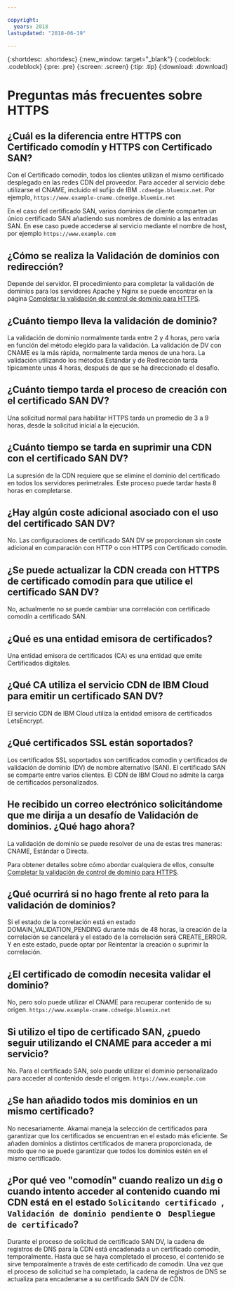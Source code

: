 ```yaml
---

copyright:
  years: 2018
lastupdated: "2018-06-19"

---
```


{:shortdesc: .shortdesc}
{:new_window: target="_blank"}
{:codeblock: .codeblock}
{:pre: .pre}
{:screen: .screen}
{:tip: .tip}
{:download: .download}

# Preguntas más frecuentes sobre HTTPS

## ¿Cuál es la diferencia entre HTTPS con Certificado comodín y HTTPS con Certificado SAN?

Con el Certificado comodín, todos los clientes utilizan el mismo certificado desplegado en las redes CDN del proveedor. Para acceder al servicio debe utilizarse el CNAME, incluido el sufijo de IBM `.cdnedge.bluemix.net`. Por ejemplo, `https://www.example-cname.cdnedge.bluemix.net`

En el caso del certificado SAN, varios dominios de cliente comparten un único certificado SAN añadiendo sus nombres de dominio a las entradas SAN. En ese caso puede accederse al servicio mediante el nombre de host, por ejemplo `https://www.example.com`

## ¿Cómo se realiza la Validación de dominios con redirección?

Depende del servidor. El procedimiento para completar la validación de dominios para los servidores Apache y Nginx se puede encontrar en la página [Completar la validación de control de dominio para HTTPS](how-to-https.html#redirect-).

## ¿Cuánto tiempo lleva la validación de dominio?

La validación de dominio normalmente tarda entre 2 y 4 horas, pero varía en función del método elegido para la validación. La validación de DV con CNAME es la más rápida, normalmente tarda menos de una hora. La validación utilizando los métodos Estándar y de Redirección tarda típicamente unas 4 horas, después de que se ha direccionado el desafío.

## ¿Cuánto tiempo tarda el proceso de creación con el certificado SAN DV?

Una solicitud normal para habilitar HTTPS tarda un promedio de 3 a 9 horas, desde la solicitud inicial a la ejecución.

## ¿Cuánto tiempo se tarda en suprimir una CDN con el certificado SAN DV?

La supresión de la CDN requiere que se elimine el dominio del certificado en todos los servidores perimetrales. Este proceso puede tardar hasta 8 horas en completarse.

## ¿Hay algún coste adicional asociado con el uso del certificado SAN DV?

No. Las configuraciones de certificado SAN DV se proporcionan sin coste adicional en comparación con HTTP o con HTTPS con Certificado comodín.

## ¿Se puede actualizar la CDN creada con HTTPS de certificado comodín para que utilice el certificado SAN DV?

No, actualmente no se puede cambiar una correlación con certificado comodín a certificado SAN.

## ¿Qué es una entidad emisora de certificados?

Una entidad emisora de certificados (CA) es una entidad que emite Certificados digitales.

## ¿Qué CA utiliza el servicio CDN de IBM Cloud para emitir un certificado SAN DV?

El servicio CDN de IBM Cloud utiliza la entidad emisora de certificados LetsEncrypt.

## ¿Qué certificados SSL están soportados?

Los certificados SSL soportados son certificados comodín y certificados de validación de dominio (DV) de nombre alternativo (SAN). El certificado SAN se comparte entre varios clientes. El CDN de IBM Cloud no admite la carga de certificados personalizados.

## He recibido un correo electrónico solicitándome que me dirija a un desafío de Validación de dominios. ¿Qué hago ahora?

La validación de dominio se puede resolver de una de estas tres maneras: CNAME, Estándar o Directa.

Para obtener detalles sobre cómo abordar cualquiera de ellos, consulte [Completar la validación de control de dominio para HTTPS](how-to-https.html#how-to-https.html#initial-steps-to-domain-control-validation).

## ¿Qué ocurrirá si no hago frente al reto para la validación de dominios?

Si el estado de la correlación está en estado DOMAIN_VALIDATION_PENDING durante más de 48 horas, la creación de la correlación se cancelará y el estado de la correlación será CREATE_ERROR. Y en este estado, puede optar por Reintentar la creación o suprimir la correlación.

## ¿El certificado de comodín necesita validar el dominio?

No, pero solo puede utilizar el CNAME para recuperar contenido de su origen. `https://www.example-cname.cdnedge.bluemix.net`

## Si utilizo el tipo de certificado SAN, ¿puedo seguir utilizando el CNAME para acceder a mi servicio?

No. Para el certificado SAN, solo puede utilizar el dominio personalizado para acceder al contenido desde el origen. `https://www.example.com`

## ¿Se han añadido todos mis dominios en un mismo certificado?

No necesariamente. Akamai maneja la selección de certificados para garantizar que los certificados se encuentran en el estado más eficiente. Se añaden dominios a distintos certificados de manera proporcionada, de modo que no se puede garantizar que todos los dominios estén en el mismo certificado.

## ¿Por qué veo "comodín" cuando realizo un `dig` o cuando intento acceder al contenido cuando mi CDN está en el estado `Solicitando certificado `, `Validación de dominio pendiente` o ` Despliegue de certificado`?

Durante el proceso de solicitud de certificado SAN DV, la cadena de registros de DNS para la CDN está encadenada a un certificado comodín, temporalmente. Hasta que se haya completado el proceso, el contenido se sirve temporalmente a través de este certificado de comodín. Una vez que el proceso de solicitud se ha completado, la cadena de registros de DNS se actualiza para encadenarse a su certificado SAN DV de CDN.
